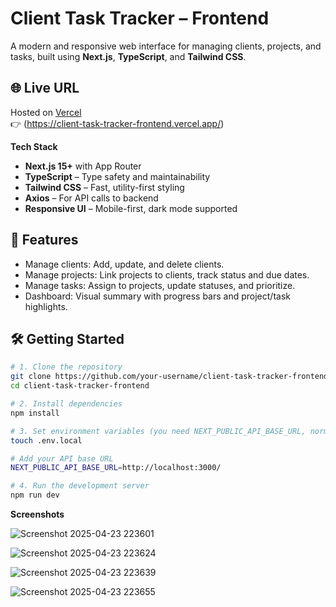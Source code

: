 # Client Task Tracker – Frontend

A modern and responsive web interface for managing clients, projects, and tasks, built using **Next.js**, **TypeScript**, and **Tailwind CSS**.

## 🌐 Live URL

Hosted on [Vercel](https://vercel.com)  
👉 (https://client-task-tracker-frontend.vercel.app/)

 **Tech Stack**

- **Next.js 15+** with App Router
- **TypeScript** – Type safety and maintainability
- **Tailwind CSS** – Fast, utility-first styling
- **Axios** – For API calls to backend
- **Responsive UI** – Mobile-first, dark mode supported

## 🚀 Features

- Manage clients: Add, update, and delete clients.
- Manage projects: Link projects to clients, track status and due dates.
- Manage tasks: Assign to projects, update statuses, and prioritize.
- Dashboard: Visual summary with progress bars and project/task highlights.

## 🛠️ Getting Started

```bash
# 1. Clone the repository
git clone https://github.com/your-username/client-task-tracker-frontend.git
cd client-task-tracker-frontend

# 2. Install dependencies
npm install

# 3. Set environment variables (you need NEXT_PUBLIC_API_BASE_URL, normally you can pointout http://localhost:3000/)
touch .env.local

# Add your API base URL
NEXT_PUBLIC_API_BASE_URL=http://localhost:3000/

# 4. Run the development server
npm run dev

```
**Screenshots**

![Screenshot 2025-04-23 223601](https://github.com/user-attachments/assets/1925c65e-c3a2-426b-b847-3b15e5d79776)


![Screenshot 2025-04-23 223624](https://github.com/user-attachments/assets/67fbb739-51bc-46fa-ad74-6ae9c9354b8b)


![Screenshot 2025-04-23 223639](https://github.com/user-attachments/assets/05c3e9e7-8a69-4aec-94c0-e0cd4ad7c87e)


![Screenshot 2025-04-23 223655](https://github.com/user-attachments/assets/444fbf82-4e63-443e-a9ad-aa83faf1c332)


